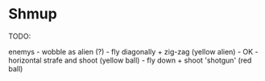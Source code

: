 Shmup
=====

TODO:

enemys
	- wobble as alien (?)
	- fly diagonally + zig-zag (yellow alien) - OK
	- horizontal strafe and shoot (yellow ball)
	- fly down + shoot 'shotgun' (red ball)
